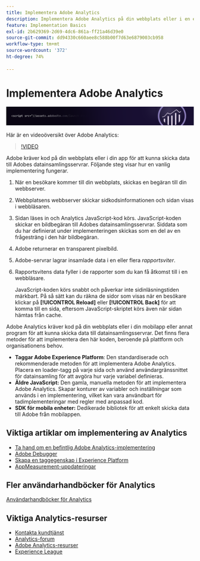 ```yaml
---
title: Implementera Adobe Analytics
description: Implementera Adobe Analytics på din webbplats eller i en egenskap eller app.
feature: Implementation Basics
exl-id: 2b629369-2d69-4dc6-861a-ff21a46d39e0
source-git-commit: dd94330c660aee8c588b00f7d63e6879003cb958
workflow-type: tm+mt
source-wordcount: '372'
ht-degree: 74%

---
```


# Implementera Adobe Analytics

![Banderoll](../../assets/doc_banner_implement.png)

Här är en videoöversikt över Adobe Analytics:

>[!VIDEO](https://video.tv.adobe.com/v/27429/?quality=12)

Adobe kräver kod på din webbplats eller i din app för att kunna skicka data till Adobes datainsamlingsservrar. Följande steg visar hur en vanlig implementering fungerar.

1. När en besökare kommer till din webbplats, skickas en begäran till din webbserver.
2. Webbplatsens webbserver skickar sidkodsinformationen och sidan visas i webbläsaren.
3. Sidan läses in och Analytics JavaScript-kod körs.
JavaScript-koden skickar en bildbegäran till Adobes datainsamlingsservrar. Siddata som du har definierat under implementeringen skickas som en del av en frågesträng i den här bildbegäran.

4. Adobe returnerar en transparent pixelbild.
5. Adobe-servrar lagrar insamlade data i en eller flera *rapportsviter*.
6. Rapportsvitens data fyller i de rapporter som du kan få åtkomst till i en webbläsare.

   JavaScript-koden körs snabbt och påverkar inte sidinläsningstiden märkbart. På så sätt kan du räkna de sidor som visas när en besökare klickar på **[!UICONTROL Reload]** eller **[!UICONTROL Back]** för att komma till en sida, eftersom JavaScript-skriptet körs även när sidan hämtas från cache.

Adobe Analytics kräver kod på din webbplats eller i din mobilapp eller annat program för att kunna skicka data till datainsamlingsservrar. Det finns flera metoder för att implementera den här koden, beroende på plattform och organisationens behov.

* **Taggar Adobe Experience Platform**: Den standardiserade och rekommenderade metoden för att implementera Adobe Analytics. Placera en loader-tagg på varje sida och använd användargränssnittet för datainsamling för att avgöra hur varje variabel definieras.
* **Äldre JavaScript:** Den gamla, manuella metoden för att implementera Adobe Analytics. Skapar konturer av variabler och inställningar som används i en implementering, vilket kan vara användbart för tadimplementeringar med regler med anpassad kod.
* **SDK för mobila enheter:** Dedikerade bibliotek för att enkelt skicka data till Adobe från mobilappen.

## Viktiga artiklar om implementering av Analytics

* [Ta hand om en befintlig Adobe Analytics-implementering](/help/implement/prepare/existing-implementation.md)
* [Adobe Debugger](validate/debugger.md)
* [Skapa en taggegenskap i Experience Platform](launch/create-analytics-property.md)
* [AppMeasurement-uppdateringar](appmeasurement-updates.md)

## Fler användarhandböcker för Analytics

[Användarhandböcker för Analytics](https://experienceleague.adobe.com/docs/analytics.html)

## Viktiga Analytics-resurser

* [Kontakta kundtjänst](https://experienceleague.adobe.com/?support-solution=Analytics#support)
* [Analytics-forum](https://forums.adobe.com/community/experience-cloud/analytics-cloud/analytics)
* [Adobe Analytics-resurser](https://forums.adobe.com/message/10660755)
* [Experience League](https://landing.adobe.com/experience-league/)
